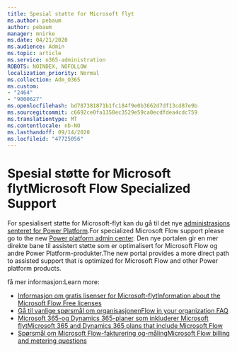 ```yaml
---
title: Spesial støtte for Microsoft flyt
ms.author: pebaum
author: pebaum
manager: mnirke
ms.date: 04/21/2020
ms.audience: Admin
ms.topic: article
ms.service: o365-administration
ROBOTS: NOINDEX, NOFOLLOW
localization_priority: Normal
ms.collection: Adm_O365
ms.custom:
- "2464"
- "9000627"
ms.openlocfilehash: bd787381871b1fc184f9e0b3662d7df13cd87e9b
ms.sourcegitcommit: c6692ce0fa1358ec3529e59ca0ecdfdea4cdc759
ms.translationtype: MT
ms.contentlocale: nb-NO
ms.lasthandoff: 09/14/2020
ms.locfileid: "47725056"
---
```

# <a name="microsoft-flow-specialized-support"></a><span data-ttu-id="7162c-102">Spesial støtte for Microsoft flyt</span><span class="sxs-lookup"><span data-stu-id="7162c-102">Microsoft Flow Specialized Support</span></span>

<span data-ttu-id="7162c-103">For spesialisert støtte for Microsoft-flyt kan du gå til det nye [administrasjons senteret for Power Platform](https://aka.ms/flowadminsupport).</span><span class="sxs-lookup"><span data-stu-id="7162c-103">For specialized Microsoft Flow support please go to the new [Power platform admin center](https://aka.ms/flowadminsupport).</span></span> <span data-ttu-id="7162c-104">Den nye portalen gir en mer direkte bane til assistert støtte som er optimalisert for Microsoft Flow og andre Power Platform-produkter.</span><span class="sxs-lookup"><span data-stu-id="7162c-104">The new portal provides a more direct path to assisted support that is optimized for Microsoft Flow and other Power platform products.</span></span>

<span data-ttu-id="7162c-105">få mer informasjon:</span><span class="sxs-lookup"><span data-stu-id="7162c-105">Learn more:</span></span>
- [<span data-ttu-id="7162c-106">Informasjon om gratis lisenser for Microsoft-flyt</span><span class="sxs-lookup"><span data-stu-id="7162c-106">Information about the Microsoft Flow Free licenses</span></span>](https://go.microsoft.com/fwlink/?linkid=2095610)
- [<span data-ttu-id="7162c-107">Gå til vanlige spørsmål om organisasjonen</span><span class="sxs-lookup"><span data-stu-id="7162c-107">Flow in your organization FAQ</span></span>](https://go.microsoft.com/fwlink/?linkid=2072608)
- [<span data-ttu-id="7162c-108">Microsoft 365-og Dynamics 365-planer som inkluderer Microsoft flyt</span><span class="sxs-lookup"><span data-stu-id="7162c-108">Microsoft 365 and Dynamics 365 plans that include Microsoft Flow</span></span>](https://go.microsoft.com/fwlink/?linkid=2072406)
- [<span data-ttu-id="7162c-109">Spørsmål om Microsoft Flow-fakturering og-måling</span><span class="sxs-lookup"><span data-stu-id="7162c-109">Microsoft Flow billing and metering questions</span></span>](https://go.microsoft.com/fwlink/?linkid=2072612)